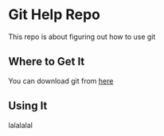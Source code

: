 # Git Help Repo

This repo is about figuring out how to use git

## Where to Get It

You can download git from [here](https://git-scm.com/downloads)

## Using It

lalalalal

